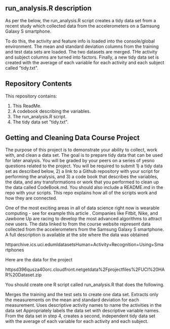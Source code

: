 ## run_analysis.R description

As per the below, the run_analysis.R script creates a tidy data set from a recent study which collected data from the 
accelerometers on a Samsung Galaxy S smartphone. 

To do this, the activity and feature info is loaded into the console/global environment. The mean and standard deviation columns from
the training and test data sets are loaded. The two datasets are merged. THe activity and subject columns are turned into factors. 
Finally, a new tidy data set is created with the average of each variable for each activity and each subject called "tidy.txt". 

## Repository Contents
This repository contains:
1. This ReadMe.
2. A codebook describing the variables.
3. The run_analysis.R script.
4. The tidy data set "tidy.txt".


## Getting and Cleaning Data Course Project
The purpose of this project is to demonstrate your ability to collect, work with, and clean a data set. The goal is to prepare tidy data 
that can be used for later analysis. You will be graded by your peers on a series of yesno questions related to the project. You will be 
required to submit 1) a tidy data set as described below, 2) a link to a Github repository with your script for performing the analysis, 
and 3) a code book that describes the variables, the data, and any transformations or work that you performed to clean up the data 
called CodeBook.md. You should also include a README.md in the repo with your scripts. This repo explains how all of the scripts work 
and how they are connected.

One of the most exciting areas in all of data science right now is wearable computing - see for example this article . Companies like 
Fitbit, Nike, and Jawbone Up are racing to develop the most advanced algorithms to attract new users. The data linked to from the course 
website represent data collected from the accelerometers from the Samsung Galaxy S smartphone. A full description is available at the 
site where the data was obtained

httparchive.ics.uci.edumldatasetsHuman+Activity+Recognition+Using+Smartphones

Here are the data for the project

httpsd396qusza40orc.cloudfront.netgetdata%2Fprojectfiles%2FUCI%20HAR%20Dataset.zip

You should create one R script called run_analysis.R that does the following.

Merges the training and the test sets to create one data set.
Extracts only the measurements on the mean and standard deviation for each measurement.
Uses descriptive activity names to name the activities in the data set
Appropriately labels the data set with descriptive variable names.
From the data set in step 4, creates a second, independent tidy data set with the average of each variable for each activity and each subject.
